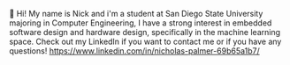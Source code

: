 👋 Hi! My name is Nick and i'm a student at San Diego State University majoring in Computer Engineering,
I have a strong interest in embedded software design and hardware design, specifically in the machine learning space.
Check out my LinkedIn if you want to contact me or if you have any questions!
https://www.linkedin.com/in/nicholas-palmer-69b65a1b7/
